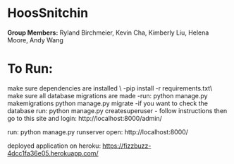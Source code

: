 
# HoosSnitchin

__Group Members:__ Ryland Birchmeier, Kevin Cha, Kimberly Liu, Helena Moore, Andy Wang

# To Run: 
make sure dependencies are installed \\ 
  -pip install -r requirements.txt\\ 
make sure all database migrations are made 
  -run: python manage.py makemigrations python manage.py migrate
  -if you want to check the database run: python manage.py createsuperuser - follow instructions then go to this site and login: http://localhost:8000/admin/

run: python manage.py runserver
open: http://localhost:8000/

deployed application on heroku: https://fizzbuzz-4dcc1fa36e05.herokuapp.com/


